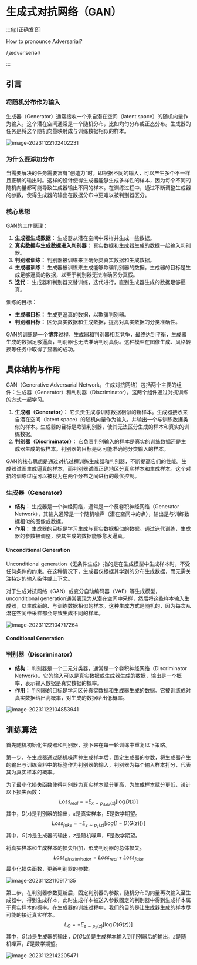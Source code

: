 # 生成式对抗网络（GAN）

:::tip[正确发音]

How to pronounce Adversarial?

/ˌædvərˈseriəl/

:::

## 引言

### 将随机分布作为输入

生成器（Generator）通常接收一个来自潜在空间（latent space）的随机向量作为输入。这个潜在空间通常是一个随机分布，比如均匀分布或正态分布。生成器的任务是将这个随机向量映射成与训练数据相似的样本。

![image-20231122102402231](https://raw.githubusercontent.com/bonjour-npy/Image-Hosting-Service/main/typora_imagesimage-20231122102402231.png)

### 为什么要添加分布

当需要解决的任务需要富有“创造力”时，即根据不同的输入，可以产生多个不一样且正确的输出时。这样的设计使得生成器能够生成多样性的样本，因为每个不同的随机向量都可能导致生成器输出不同的样本。在训练过程中，通过不断调整生成器的参数，使得生成器的输出在数据分布中更难以被判别器区分。

### 核心思想

GAN的工作原理：

1. **生成器生成数据：** 生成器从潜在空间中采样并生成一些数据。
2. **真实数据与生成数据进入判别器：** 真实数据和生成器生成的数据一起输入判别器。
3. **判别器训练：** 判别器被训练来正确分类真实数据和生成数据。
4. **生成器训练：** 生成器被训练来生成能够欺骗判别器的数据。生成器的目标是生成足够逼真的数据，以至于判别器无法准确区分真假。
5. **迭代：** 生成器和判别器交替训练，迭代进行，直到生成器生成的数据足够逼真。

训练的目标：

- **生成器目标：** 生成更逼真的数据，以欺骗判别器。
- **判别器目标：** 区分真实数据和生成数据，提高对真实数据的分类准确性。

GAN的训练是一个**博弈**过程，生成器和判别器相互竞争，最终达到平衡，生成器生成的数据足够逼真，判别器也无法准确判别真伪。这种模型在图像生成、风格转换等任务中取得了显著的成功。

## 具体结构与作用

GAN（Generative Adversarial Network，生成对抗网络）包括两个主要的组件：生成器（Generator）和判别器（Discriminator）。这两个组件通过对抗训练的方式一起学习。

1. **生成器（Generator）：** 它负责生成与训练数据相似的新样本。生成器接收来自潜在空间（latent space）的随机向量作为输入，并输出一个与训练数据类似的样本。生成器的目标是欺骗判别器，使其无法区分生成的样本和真实的训练数据。
2. **判别器（Discriminator）：** 它负责判别输入的样本是真实的训练数据还是生成器生成的假样本。判别器的目标是尽可能准确地分类输入的样本。

GAN的核心思想是通过对抗过程训练生成器和判别器，不断提高它们的性能。生成器试图生成逼真的样本，而判别器试图正确地区分真实样本和生成样本。这个对抗的训练过程可以被视为在两个分布之间进行的最优控制。

### 生成器（Generator）

- **结构：** 生成器是一个神经网络，通常是一个反卷积神经网络（Generator Network），其输入通常是一个随机噪声（潜在空间中的点），输出是与训练数据相似的图像或数据。
- **作用：** 生成器的目标是学习生成与真实数据相似的数据。通过迭代训练，生成器的参数被调整，使其生成的数据能够愈发逼真。

#### Unconditional Generation

Unconditional generation（无条件生成）指的是在生成模型中生成样本时，不受任何条件的约束。在这种情况下，生成器仅根据其学到的分布生成数据，而无需关注特定的输入条件或上下文。

对于生成对抗网络（GAN）或变分自动编码器（VAE）等生成模型，unconditional generation通常表现为从潜在空间中采样，然后将这些样本输入生成器，以生成新的、与训练数据相似的样本。这种生成方式是随机的，因为每次从潜在空间中采样都会导致生成不同的样本。

![image-20231122104717264](https://raw.githubusercontent.com/bonjour-npy/Image-Hosting-Service/main/typora_imagesimage-20231122104717264.png)

#### Conditional Generation

### 判别器（Discriminator）

- **结构：** 判别器是一个二元分类器，通常是一个卷积神经网络（Discriminator Network）。它的输入可以是真实数据或生成器生成的数据，输出是一个概率，表示输入数据是真实数据的概率。
- **作用：** 判别器的目标是学习区分真实数据和生成器生成的数据。它被训练成对真实数据给出高概率，对生成的数据给出低概率。

![image-20231122104853941](https://raw.githubusercontent.com/bonjour-npy/Image-Hosting-Service/main/typora_imagesimage-20231122104853941.png)

## 训练算法

首先随机初始化生成器和判别器，接下来在每一轮训练中重复以下策略。

第一步，在生成器通过随机噪声神生成样本后，固定生成器的参数，将生成器产生的输出与训练资料中的标签作为判别器的输入，判别器为每个输入样本打分，代表其为真实样本的概率。

为了最小化损失函数使得判别器为真实样本赋分更高，为生成样本赋分更低，设计以下损失函数：
$$
Loss_{real}=-E_{x\sim p_\text{data}{(x)}}[\log D(x)]\tag{1}
$$
其中，$D(x)$是判别器的输出，$x$是真实样本，$E$是数学期望。
$$
Loss_{fake}=-E_{z\sim p_z(z)}[log(1-D(G(z)))]\tag{2}
$$
其中，$G(z)$是生成器的输出，$z$是随机噪声，$E$是数学期望。

将真实样本和生成样本的损失相加，形成判别器的总体损失。
$$
Loss_{discriminator}=Loss_{real}+Loss_{fake}\tag{3}
$$
最小化损失函数，更新判别器的参数。

![image-20231122110917135](https://raw.githubusercontent.com/bonjour-npy/Image-Hosting-Service/main/typora_imagesimage-20231122110917135.png)

第二步，在判别器参数更新后，固定判别器的参数，随机分布的向量再次输入至生成器中，得到生成样本，此时生成样本被送入参数固定的判别器中得到生成样本属于真实样本的概率。在生成器的训练过程中，我们的目的是让生成器生成的样本尽可能的接近真实样本。
$$
L_G=-E_{z\sim p_z(z)}[\log D(G(z))]\tag{4}
$$
其中，$G(z)$是生成器的输出，$D(G(z))$是生成样本输入到判别器后的输出，$z$是随机噪声，$E$是数学期望。

![image-20231122142205471](https://raw.githubusercontent.com/bonjour-npy/Image-Hosting-Service/main/typora_imagesimage-20231122142205471.png)